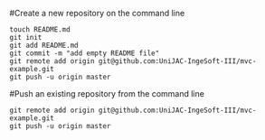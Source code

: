 #Create a new repository on the command line

    touch README.md
    git init
    git add README.md
    git commit -m "add empty README file"
    git remote add origin git@github.com:UniJAC-IngeSoft-III/mvc-example.git
    git push -u origin master
    
#Push an existing repository from the command line

    git remote add origin git@github.com:UniJAC-IngeSoft-III/mvc-example.git
    git push -u origin master

